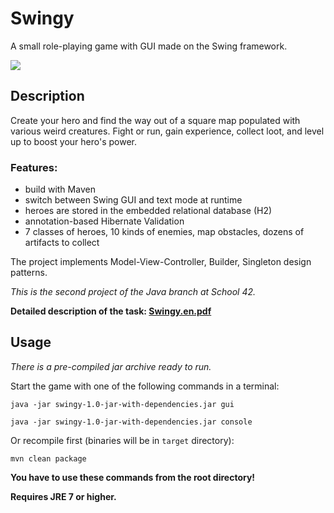 # Swingy

A small role-playing game with GUI made on the Swing framework.

![](doc/demo1.gif)

## Description

Create your hero and find the way out of a square map populated with various weird creatures. Fight or run, gain experience, collect loot, and level up to boost your hero's power.

### Features:

- build with Maven
- switch between Swing GUI and text mode at runtime
- heroes are stored in the embedded relational database (H2)
- annotation-based Hibernate Validation
- 7 classes of heroes, 10 kinds of enemies, map obstacles, dozens of artifacts to collect

The project implements Model-View-Controller, Builder, Singleton design patterns. 

*This is the second project of the Java branch at School 42.*

**Detailed description of the task: [Swingy.en.pdf](https://github.com/dstepanets/Swingy/blob/master/docs/Swingy.en.pdf)**

## Usage

*There is a pre-compiled jar archive ready to run.*

Start the game with one of the following commands in a terminal:

`java -jar swingy-1.0-jar-with-dependencies.jar gui`

`java -jar swingy-1.0-jar-with-dependencies.jar console`

Or recompile first (binaries will be in `target` directory):

`mvn clean package`

**You have to use these commands from the root directory!**

**Requires JRE 7 or higher.**
